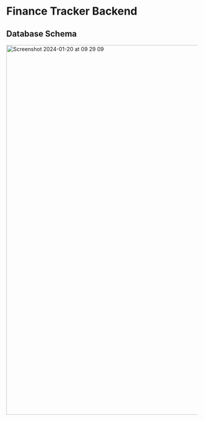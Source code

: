 # Finance Tracker Backend
## Database Schema
<img width="971" alt="Screenshot 2024-01-20 at 09 29 09" src="https://github.com/BohdanStarunskyi/finance-tracker/assets/91286770/b67e6a20-90bd-4d56-98c2-1070132bc006">
